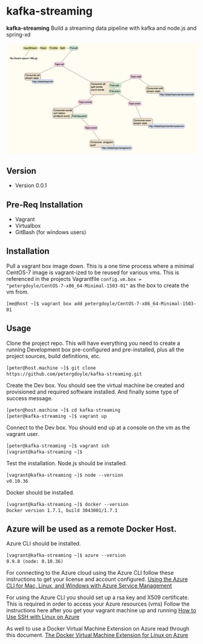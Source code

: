 
kafka-streaming
======
**kafka-streaming** Build a streaming data pipeline with kafka and node.js and spring-xd

![Topology](ScreenShot.png)

## Version
* Version 0.0.1

## Pre-Req Installation
* Vagrant
* Virtualbox
* GitBash (for windows users)

## Installation
Pull a vagrant box image down. This is a one time process where a minimal CentOS-7 image is vagrant-ized to be reused for various vms. This is referenced in the projects Vagrantfile ```config.vm.box = "petergdoyle/CentOS-7-x86_64-Minimal-1503-01"``` as the box to create the vm from.
```
[me@host ~]$ vagrant box add petergdoyle/CentOS-7-x86_64-Minimal-1503-01
```

## Usage
Clone the project repo. This will have everything you need to create a running Development box pre-configured and pre-installed, plus all the project sources, build definitions, etc.
```console
[peter@host.machine ~]$ git clone https://github.com/petergdoyle/kafka-streaming.git
```

Create the Dev box. You should see the virtual machine be created and provisioned and required software installed. And finally some type of success message.
```console
[peter@host.machine ~]$ cd kafka-streaming
[peter@kafka-streaming ~]$ vagrant up
```

Connect to the Dev box. You should end up at a console on the vm as the vagrant user.
```console
[peter@kafka-streaming ~]$ vagrant ssh
[vagrant@kafka-streaming ~]$
```

Test the installation.
Node.js should be installed.
```console
[vagrant@kafka-streaming ~]$ node --version
v0.10.36
```
Docker should be installed.
```console
[vagrant@kafka-streaming ~]$ docker --version
Docker version 1.7.1, build 3043001/1.7.1
```

**Azure will be used as a remote Docker Host.**
--
Azure CLI should be installed.
```console
[vagrant@kafka-streaming ~]$ azure --version
0.9.8 (node: 0.10.36)
```

For connecting to the Azure cloud using the Azure CLI follow these instructions to get your license and account configured.
[Using the Azure CLI for Mac, Linux, and Windows with Azure Service Management](https://azure.microsoft.com/en-us/documentation/articles/virtual-machines-command-line-tools/)

For using the Azure CLI you should set up a rsa key and X509 certificate. This is required in order to access your Azure resources (vms)
Follow the instructions here after you get your vagrant machine up and running  [How to Use SSH with Linux on Azure](https://azure.microsoft.com/en-us/documentation/articles/virtual-machines-linux-use-ssh-key/)

As well to use a Docker Virtual Machine Extension on Azure read through this document. [The Docker Virtual Machine Extension for Linux on Azure](https://azure.microsoft.com/en-us/documentation/articles/virtual-machines-docker-vm-extension/)
